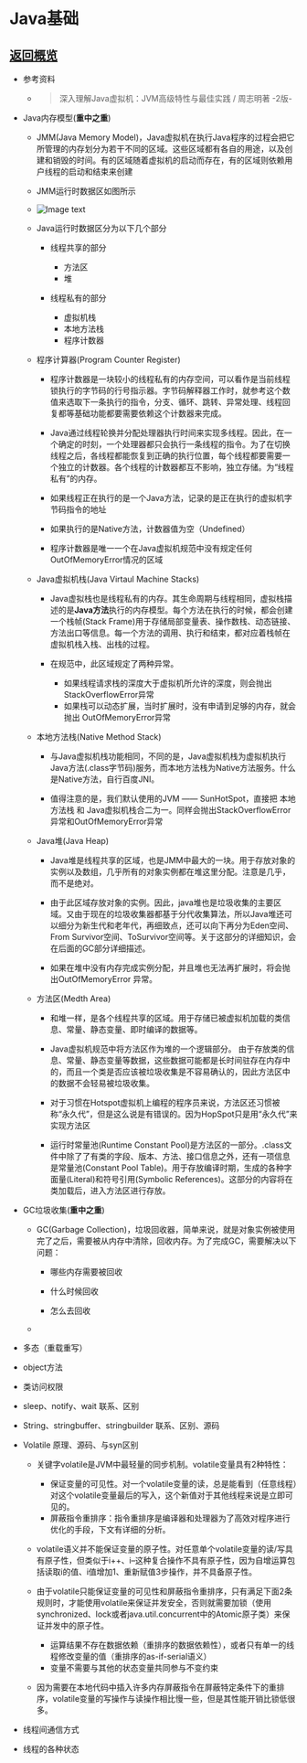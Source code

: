 # Java基础

## <a href="https://github.com/wildhunt-unique/JavaKnowledgePoint/blob/master/README.md">返回概览</a>

+ 参考资料
    + > 深入理解Java虚拟机：JVM高级特性与最佳实践 / 周志明著 -2版- 

+ Java内存模型(**重中之重**)
    + JMM(Java Memory Model)，Java虚拟机在执行Java程序的过程会把它所管理的内存划分为若干不同的区域。这些区域都有各自的用途，以及创建和销毁的时间。有的区域随着虚拟机的启动而存在，有的区域则依赖用户线程的启动和结束来创建
    + JMM运行时数据区如图所示
    + ![Image text](http://www.qtu404.com/imageLib/github/20180625095148.png)
    + Java运行时数据区分为以下几个部分
        + 线程共享的部分
            + 方法区
            + 堆

        + 线程私有的部分
            + 虚拟机栈
            + 本地方法栈
            + 程序计数器

    + 程序计算器(Program Counter Register)
        + 程序计数器是一块较小的线程私有的内存空间，可以看作是当前线程锁执行的字节码的行号指示器。字节码解释器工作时，就参考这个数值来选取下一条执行的指令，分支、循环、跳转、异常处理、线程回复都等基础功能都要需要依赖这个计数器来完成。

        + Java通过线程轮换并分配处理器执行时间来实现多线程。因此，在一个确定的时刻，一个处理器都只会执行一条线程的指令。为了在切换线程之后，各线程都能恢复到正确的执行位置，每个线程都要需要一个独立的计数器。各个线程的计数器都互不影响，独立存储。为“线程私有”的内存。

        +  如果线程正在执行的是一个Java方法，记录的是正在执行的虚拟机字节码指令的地址

        +  如果执行的是Native方法，计数器值为空（Undefined）

        +  程序计数器是唯一一个在Java虚拟机规范中没有规定任何OutOfMemoryError情况的区域

    + Java虚拟机栈(Java Virtaul Machine Stacks)
        + Java虚拟栈也是线程私有的内存。其生命周期与线程相同，虚拟栈描述的是**Java方法**执行的内存模型。每个方法在执行的时候，都会创建一个栈帧(Stack Frame)用于存储局部变量表、操作数栈、动态链接、方法出口等信息。每一个方法的调用、执行和结束，都对应着栈帧在虚拟机栈入栈、出栈的过程。

        + 在规范中，此区域规定了两种异常。
            + 如果线程请求栈的深度大于虚拟机所允许的深度，则会抛出StackOverflowError异常
            + 如果栈可以动态扩展，当时扩展时，没有申请到足够的内存，就会抛出 OutOfMemoryError异常

    + 本地方法栈(Native Method Stack)
        + 与Java虚拟机栈功能相同，不同的是，Java虚拟机栈为虚拟机执行Java方法(.class字节码)服务，而本地方法栈为Native方法服务。什么是Native方法，自行百度JNI。

        + 值得注意的是，我们默认使用的JVM —— SunHotSpot，直接把 本地方法栈 和 Java虚拟机栈合二为一。同样会抛出StackOverflowError异常和OutOfMemoryError异常

    + Java堆(Java Heap)
        + Java堆是线程共享的区域，也是JMM中最大的一块。用于存放对象的实例以及数组，几乎所有的对象实例都在堆这里分配。注意是几乎，而不是绝对。

        + 由于此区域存放对象的实例。因此，java堆也是垃圾收集的主要区域。又由于现在的垃圾收集器都基于分代收集算法，所以Java堆还可以细分为新生代和老年代，再细致点，还可以向下再分为Eden空间、From Survivor空间、ToSurvivor空间等。关于这部分的详细知识，会在后面的GC部分详细描述。

        + 如果在堆中没有内存完成实例分配，并且堆也无法再扩展时，将会抛出OutOfMemoryError 异常。

    + 方法区(Medth Area)
        + 和堆一样，是各个线程共享的区域。用于存储已被虚拟机加载的类信息、常量、静态变量、即时编译的数据等。

        + Java虚拟机规范中将方法区作为堆的一个逻辑部分。 由于存放类的信息、常量、静态变量等数据，这些数据可能都是长时间驻存在内存中的，而且一个类是否应该被垃圾收集是不容易确认的，因此方法区中的数据不会轻易被垃圾收集。
        
        + 对于习惯在Hotspot虚拟机上编程的程序员来说，方法区还习惯被称“永久代”，但是这么说是有错误的。因为HopSpot只是用“永久代”来实现方法区
        
        + 运行时常量池(Runtime Constant Pool)是方法区的一部分。.class文件中除了了有类的字段、版本、方法、接口信息之外，还有一项信息是常量池(Constant Pool Table)。用于存放编译时期，生成的各种字面量(Literal)和符号引用(Symbolic References)。这部分的内容将在类加载后，进入方法区进行存放。

+ GC垃圾收集(**重中之重**)
    + GC(Garbage Collection)，垃圾回收器，简单来说，就是对象实例被使用完了之后，需要被从内存中清除，回收内存。为了完成GC，需要解决以下问题：
        + 哪些内存需要被回收

        + 什么时候回收
        
        + 怎么去回收
    
    + 
+ 多态（重载重写）

+ object方法

+ 类访问权限

+ sleep、notify、wait 联系、区别

+ String、stringbuffer、stringbuilder 联系、区别、源码

+ Volatile 原理、源码、与syn区别
    + 关键字volatile是JVM中最轻量的同步机制。volatile变量具有2种特性：
        + 保证变量的可见性。对一个volatile变量的读，总是能看到（任意线程）对这个volatile变量最后的写入，这个新值对于其他线程来说是立即可见的。
        + 屏蔽指令重排序：指令重排序是编译器和处理器为了高效对程序进行优化的手段，下文有详细的分析。

    + volatile语义并不能保证变量的原子性。对任意单个volatile变量的读/写具有原子性，但类似于i++、i–这种复合操作不具有原子性，因为自增运算包括读取i的值、i值增加1、重新赋值3步操作，并不具备原子性。

    + 由于volatile只能保证变量的可见性和屏蔽指令重排序，只有满足下面2条规则时，才能使用volatile来保证并发安全，否则就需要加锁（使用synchronized、lock或者java.util.concurrent中的Atomic原子类）来保证并发中的原子性。
        + 运算结果不存在数据依赖（重排序的数据依赖性），或者只有单一的线程修改变量的值（重排序的as-if-serial语义）
        + 变量不需要与其他的状态变量共同参与不变约束

    + 因为需要在本地代码中插入许多内存屏蔽指令在屏蔽特定条件下的重排序，volatile变量的写操作与读操作相比慢一些，但是其性能开销比锁低很多。
+ 线程间通信方式

+ 线程的各种状态
